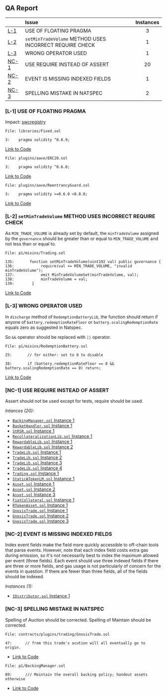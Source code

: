 ## QA Report

| |Issue|Instances|
|-|:-|:-:|
| [L-1](#L-1) | USE OF FLOATING PRAGMA | 3 |
| [L-2](#L-2) | `setMinTradeVolume` METHOD USES INCORRECT REQUIRE CHECK | 1 |
| [L-3](#L-3) | WRONG OPERATOR USED | 1 |
| [NC-1](#NC-1) | USE REQUIRE INSTEAD OF ASSERT | 20 |
| [NC-2](#NC-2) | EVENT IS MISSING INDEXED FIELDS | 1 |
| [NC-3](#NC-3) | SPELLING MISTAKE IN NATSPEC | 2 |

###  [L-1] USE OF FLOATING PRAGMA

Impact: [swcregistry](https://swcregistry.io/docs/SWC-103)

```solidity
File: libraries/Fixed.sol

3:    pragma solidity ^0.8.9;

```
[Link to Code](https://github.com/reserve-protocol/protocol/blob/df7ecadc2bae74244ace5e8b39e94bc992903158/contracts/libraries/Fixed.sol#L3)

```solidity
File: plugins/aave/ERC20.sol

3:    pragma solidity ^0.6.0;

```

[Link to Code](https://github.com/reserve-protocol/protocol/blob/df7ecadc2bae74244ace5e8b39e94bc992903158/contracts/plugins/aave/ERC20.sol#L3)

```solidity
File: plugins/aave/ReentrancyGuard.sol

3:    pragma solidity >=0.6.0 <0.8.0;

```

[Link to Code](https://github.com/reserve-protocol/protocol/blob/df7ecadc2bae74244ace5e8b39e94bc992903158/contracts/plugins/aave/ReentrancyGuard.sol#L3)

### [L-2] `setMinTradeVolume` METHOD USES INCORRECT REQUIRE CHECK

As `MIN_TRADE_VOLUME` is already set by default, the `minTradeVolume` assigned by the `governance` should be greater than or equal to `MIN_TRADE_VOLUME` and not less than or equal to.

```solidity
File: p1/mixins/Trading.sol

135:       function setMinTradeVolume(uint192 val) public governance {
136:            require(val <= MIN_TRADE_VOLUME, "invalid minTradeVolume");
137:            emit MinTradeVolumeSet(minTradeVolume, val);
138:            minTradeVolume = val;
139:        }

```
[Link to Code](https://github.com/reserve-protocol/protocol/blob/df7ecadc2bae74244ace5e8b39e94bc992903158/contracts/p1/mixins/Trading.sol#L135-L139)

### [L-3] WRONG OPERATOR USED

In `discharge` method of `RedemptionBatteryLib`, the function should return if anyone of `battery.redemptionRateFloor` or `battery.scalingRedemptionRate` equals zero as suggested in Natspec.

So `&&` operator should be replaced with `||` operator.

```solidity
File: p1/mixins/RedemptionBattery.sol

25:       // for either: set to 0 to disable

38:       if (battery.redemptionRateFloor == 0 && battery.scalingRedemptionRate == 0) return;

```
[Link to Code](https://github.com/reserve-protocol/protocol/blob/df7ecadc2bae74244ace5e8b39e94bc992903158/contracts/p1/mixins/RedemptionBattery.sol#L38)

### [NC-1] USE REQUIRE INSTEAD OF ASSERT

Assert should not be used except for tests, require should be used.

*Intances (20):*
* [`BackingManager.sol` Instance 1](https://github.com/reserve-protocol/protocol/blob/df7ecadc2bae74244ace5e8b39e94bc992903158/contracts/p1/BackingManager.sol#L249)
* [`BasketHandler.sol` Instance 1](https://github.com/reserve-protocol/protocol/blob/df7ecadc2bae74244ace5e8b39e94bc992903158/contracts/p1/BasketHandler.sol#L556)
* [`StRSR.sol` Instance 1](https://github.com/reserve-protocol/protocol/blob/df7ecadc2bae74244ace5e8b39e94bc992903158/contracts/p1/StRSR.sol#L696)
* [`RecollateralizationLib.sol` Instance 1](https://github.com/reserve-protocol/protocol/blob/df7ecadc2bae74244ace5e8b39e94bc992903158/contracts/p1/mixins/RecollateralizationLib.sol#L110)
* [`RewardableLib.sol` Instance 1](https://github.com/reserve-protocol/protocol/blob/df7ecadc2bae74244ace5e8b39e94bc992903158/contracts/p1/mixins/RewardableLib.sol#L78)
* [`RewardableLib.sol` Instance 2](https://github.com/reserve-protocol/protocol/blob/df7ecadc2bae74244ace5e8b39e94bc992903158/contracts/p1/mixins/RewardableLib.sol#L102)
* [`TradeLib.sol` Instance 1](https://github.com/reserve-protocol/protocol/blob/df7ecadc2bae74244ace5e8b39e94bc992903158/contracts/p1/mixins/TradeLib.sol#L44)
* [`TradeLib.sol` Instance 2](https://github.com/reserve-protocol/protocol/blob/df7ecadc2bae74244ace5e8b39e94bc992903158/contracts/p1/mixins/TradeLib.sol#L108)
* [`TradeLib.sol` Instance 3](https://github.com/reserve-protocol/protocol/blob/df7ecadc2bae74244ace5e8b39e94bc992903158/contracts/p1/mixins/TradeLib.sol#L168)
* [`TradeLib.sol` Instance 4](https://github.com/reserve-protocol/protocol/blob/df7ecadc2bae74244ace5e8b39e94bc992903158/contracts/p1/mixins/TradeLib.sol#L170)
* [`Trading.sol` Instance 1](https://github.com/reserve-protocol/protocol/blob/df7ecadc2bae74244ace5e8b39e94bc992903158/contracts/p1/mixins/Trading.sol#L114)
* [`StaticATokenLM.sol` Instance 1](https://github.com/reserve-protocol/protocol/blob/df7ecadc2bae74244ace5e8b39e94bc992903158/contracts/plugins/aave/StaticATokenLM.sol#L345)
* [`Asset.sol` Instance 1](https://github.com/reserve-protocol/protocol/blob/df7ecadc2bae74244ace5e8b39e94bc992903158/contracts/plugins/assets/Asset.sol#L98)
* [`Asset.sol` Instance 2](https://github.com/reserve-protocol/protocol/blob/df7ecadc2bae74244ace5e8b39e94bc992903158/contracts/plugins/assets/Asset.sol#L112)
* [`Asset.sol` Instance 3](https://github.com/reserve-protocol/protocol/blob/df7ecadc2bae74244ace5e8b39e94bc992903158/contracts/plugins/assets/Asset.sol#L147)
* [`FiatCollateral.sol` Instance 1](https://github.com/reserve-protocol/protocol/blob/df7ecadc2bae74244ace5e8b39e94bc992903158/contracts/plugins/assets/FiatCollateral.sol#L137)
* [`RTokenAsset.sol` Instance 1](https://github.com/reserve-protocol/protocol/blob/df7ecadc2bae74244ace5e8b39e94bc992903158/contracts/plugins/assets/RTokenAsset.sol#L74)
* [`GnosisTrade.sol` Instance 1](https://github.com/reserve-protocol/protocol/blob/df7ecadc2bae74244ace5e8b39e94bc992903158/contracts/plugins/trading/GnosisTrade.sol#L63)
* [`GnosisTrade.sol` Instance 2](https://github.com/reserve-protocol/protocol/blob/df7ecadc2bae74244ace5e8b39e94bc992903158/contracts/plugins/trading/GnosisTrade.sol#L98)
* [`GnosisTrade.sol` Instance 3](https://github.com/reserve-protocol/protocol/blob/df7ecadc2bae74244ace5e8b39e94bc992903158/contracts/plugins/trading/GnosisTrade.sol#L182)

### [NC-2] EVENT IS MISSING INDEXED FIELDS

Index event fields make the field more quickly accessible to off-chain tools that parse events. However, note that each index field costs extra gas during emission, so it's not necessarily best to index the maximum allowed per event (three fields). Each event should use three indexed fields if there are three or more fields, and gas usage is not particularly of concern for the events in question. If there are fewer than three fields, all of the fields should be indexed.

*Instances (1):*
* [`IDistributor.sol` Instance 1](https://github.com/reserve-protocol/protocol/blob/df7ecadc2bae74244ace5e8b39e94bc992903158/contracts/interfaces/IDistributor.sol#L28)

### [NC-3] SPELLING MISTAKE IN NATSPEC

Spelling of Auction should be corrected.
Spelling of Maintain should be corrected.

```solidity
File: contracts/plugins/trading/GnosisTrade.sol

47:      // from this trade's acution will all eventually go to origin.

```
* [Link to Code](https://github.com/reserve-protocol/protocol/blob/df7ecadc2bae74244ace5e8b39e94bc992903158/contracts/plugins/trading/GnosisTrade.sol#L47)

```solidity
File: p1/BackingManager.sol

89:      /// Mointain the overall backing policy; handout assets otherwise

```
* [Link to Code](https://github.com/reserve-protocol/protocol/blob/df7ecadc2bae74244ace5e8b39e94bc992903158/contracts/p1/BackingManager.sol#L89)